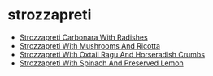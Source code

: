 # strozzapreti

 * [Strozzapreti Carbonara With Radishes](../../index/s/strozzapreti-carbonara-with-radishes.json)
 * [Strozzapreti With Mushrooms And Ricotta](../../index/s/strozzapreti-with-mushrooms-and-ricotta-51245810.json)
 * [Strozzapreti With Oxtail Ragu And Horseradish Crumbs](../../index/s/strozzapreti-with-oxtail-ragu-and-horseradish-crumbs-51264080.json)
 * [Strozzapreti With Spinach And Preserved Lemon](../../index/s/strozzapreti-with-spinach-and-preserved-lemon-51187290.json)
